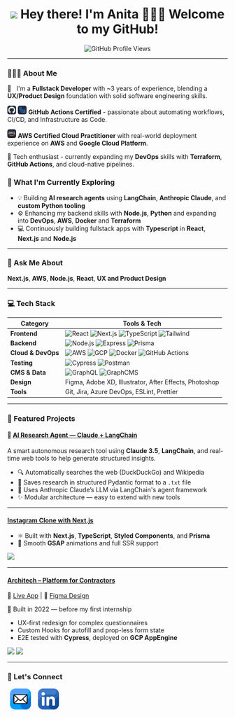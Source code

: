 <h1 align="center">
  <img src="./res/Hi.gif" height="32" />
  Hey there! I'm Anita 🙋🏼‍♀️ Welcome to my GitHub!
</h1>

<p align="center">
  <img src="https://komarev.com/ghpvc/?username=anitahdev&style=flat-square&color=blueviolet" alt="GitHub Profile Views">
</p>

---

### 👩🏼‍💻 About Me

<p> 💼 &nbsp; I'm a <strong>Fullstack Developer</strong> with ~3 years of experience, blending a <strong>UX/Product Design</strong> foundation with solid software engineering skills.
</p>
<p>
  <img src="https://raw.githubusercontent.com/tandpfun/skill-icons/main/icons/Github-Dark.svg" width="20" height="20" alt="GitHub Icon" />
  <img src="https://raw.githubusercontent.com/tandpfun/skill-icons/main/icons/GithubActions-Dark.svg" width="20" height="20" alt="GitHub Actions Icon" />
  <strong>GitHub Actions Certified</strong> - passionate about automating workflows, CI/CD, and Infrastructure as Code.
</p>

<p>
  <img src="https://raw.githubusercontent.com/tandpfun/skill-icons/main/icons/AWS-Dark.svg" width="20" height="20" alt="AWS Icon" />
  <strong>AWS Certified Cloud Practitioner</strong> with real-world deployment experience on <strong>AWS</strong> and <strong>Google Cloud Platform</strong>.
</p>

<p>
  🤖 Tech enthusiast - currently expanding my <strong>DevOps</strong> skills with <strong>Terraform</strong>, <strong>GitHub Actions</strong>, and cloud-native pipelines.
</p>


### 🚀 What I'm Currently Exploring

- 💡 Building **AI research agents** using **LangChain**, **Anthropic Claude**, and **custom Python tooling**
- ⚙️ Enhancing my backend skills with **Node.js**, **Python** and expanding into **DevOps**, **AWS**, **Docker** and **Terraform**
- 💻 Continuously building fullstack apps with **Typescript** in **React**, **Next.js** and **Node.js**

---

### 💬 Ask Me About

**Next.js**, **AWS**, **Node.js**, **React**, **UX and Product Design**

---

### 💻 Tech Stack

| Category         | Tools & Tech |
|------------------|--------------|
| **Frontend**     | ![React](https://img.shields.io/badge/-React-61DAFB?logo=react&logoColor=white&style=flat-square) ![Next.js](https://img.shields.io/badge/-Next.js-black?logo=next.js&style=flat-square) ![TypeScript](https://img.shields.io/badge/-TypeScript-3178c6?logo=typescript&logoColor=white&style=flat-square) ![Tailwind](https://img.shields.io/badge/-Tailwind_CSS-38B2AC?logo=tailwind-css&logoColor=white&style=flat-square) |
| **Backend**      | ![Node.js](https://img.shields.io/badge/-Node.js-43853D?logo=node.js&logoColor=white&style=flat-square) ![Express](https://img.shields.io/badge/-Express-000000?logo=express&logoColor=white&style=flat-square) ![Prisma](https://img.shields.io/badge/-Prisma-2D3748?logo=prisma&logoColor=white&style=flat-square) |
| **Cloud & DevOps** | ![AWS](https://img.shields.io/badge/-AWS-FF9900?logo=amazonaws&logoColor=white&style=flat-square) ![GCP](https://img.shields.io/badge/-Google_Cloud-4285F4?logo=google-cloud&logoColor=white&style=flat-square) ![Docker](https://img.shields.io/badge/-Docker-2496ED?logo=docker&logoColor=white&style=flat-square) ![GitHub Actions](https://img.shields.io/badge/-GitHub_Actions-2088FF?logo=github-actions&logoColor=white&style=flat-square) |
| **Testing**      | ![Cypress](https://img.shields.io/badge/-Cypress-17202C?logo=cypress&logoColor=white&style=flat-square) ![Postman](https://img.shields.io/badge/-Postman-FF6C37?logo=postman&logoColor=white&style=flat-square) |
| **CMS & Data**   | ![GraphQL](https://img.shields.io/badge/-GraphQL-E10098?logo=graphql&logoColor=white&style=flat-square) ![GraphCMS](https://img.shields.io/badge/-GraphCMS-222222?logo=graphql&logoColor=white&style=flat-square) |
| **Design**       | Figma, Adobe XD, Illustrator, After Effects, Photoshop |
| **Tools**        | Git, Jira, Azure DevOps, ESLint, Prettier |

---

### 📸 Featured Projects

#### 🤖 [AI Research Agent — Claude + LangChain](https://github.com/anitahoroszkoorg/ai-research-agent)

A smart autonomous research tool using **Claude 3.5**, **LangChain**, and real-time web tools to help generate structured insights.

- 🔍 Automatically searches the web (DuckDuckGo) and Wikipedia
- 💾 Saves research in structured Pydantic format to a `.txt` file
- 🧠 Uses Anthropic Claude’s LLM via LangChain's agent framework
- ✨ Modular architecture — easy to extend with new tools

---

#### [Instagram Clone with Next.js](https://github.com/anitahoroszkoorg/instagram-next-clone)
- ⚛️ Built with **Next.js**, **TypeScript**, **Styled Components**, and **Prisma**
- 🎯 Smooth **GSAP** animations and full SSR support
  
<img src="https://github.com/user-attachments/assets/50f51475-d787-4a70-a672-6188091dc22a" width="400"/>

---



#### [Architech – Platform for Contractors](https://github.com/anitahoroszkoorg/architech)  
🔗 [Live App](https://architech-362918.lm.r.appspot.com/) | 🎨 [Figma Design](https://www.figma.com/file/DMNwieT1WlqoLA79D4VU6u/Architech?node-id=0%3A1)

📅 Built in 2022 — before my first internship
- UX-first redesign for complex questionnaires
- Custom Hooks for autofill and prop-less form state
- E2E tested with **Cypress**, deployed on **GCP AppEngine**

<img src="https://user-images.githubusercontent.com/95635795/193845856-bec46da0-3ba3-4ec3-b5ce-c3f00d54b439.png" width="400"/> <img src="https://user-images.githubusercontent.com/95635795/193865473-bd3074fd-9571-4d73-bb0c-074670bfa687.png" width="400"/>

---

### 🤝 Let's Connect

<a href="mailto:anitahoroszko@gmail.com" target="_blank"><img src="./icons/email.png" alt="Email" width="48px" hspace="6"></a>
<a href="https://www.linkedin.com/in/anita-horoszko-467366182/" target="_blank"><img src="./icons/linkedin.png" alt="LinkedIn" width="48px" hspace="6"></a>

